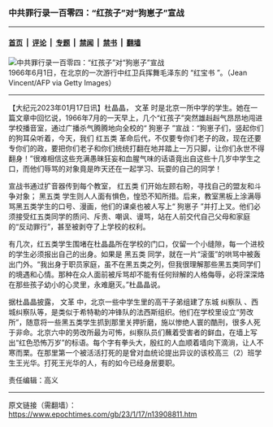 ### 中共罪行录一百零四：“红孩子”对“狗崽子”宣战

---

#### [首页](../../../..?n13908811) &nbsp;|&nbsp; [评论](../../../../../epoch-comment?n13908811) &nbsp;|&nbsp; [专题](../../../../../epoch-special?n13908811) &nbsp;|&nbsp; [禁闻](../../../../../epoch-news?n13908811) &nbsp;|&nbsp; [禁书](../../../../../books?n13908811) &nbsp;|&nbsp; [翻墙](https://github.com/gfw-breaker/nogfw/blob/master/README.md?n13908811)


<div><img alt="中共罪行录一百零四：“红孩子”对“狗崽子”宣战" class="attachment-djy_600_400 size-djy_600_400 wp-post-image" src="https://i.epochtimes.com/assets/uploads/2022/10/id13848031-GettyImages-49197-0614-1200x819-700x420-600x400.jpg"/>
<div class="caption">
 1966年6月1日，在北京的一次游行中红卫兵挥舞毛泽东的 “红宝书 ”。（Jean Vincent/AFP via Getty Images）
</div></div><hr/><div class="post_content" id="artbody" itemprop="articleBody">
 <!-- article content begin -->
 <p>
  【大纪元2023年01月17日讯】杜晶晶，
  <ok href="https://www.epochtimes.com/gb/tag/%E6%96%87%E9%9D%A9.html">
   文革
  </ok>
  时是北京一所中学的学生。她在一篇文章中回忆说，1966年7月的一天早上，几个“红孩子”突然雄赳赳气昂昂地闯进学校播音室，通过广播杀气腾腾地向全校的“
  <ok href="https://www.epochtimes.com/gb/tag/%E7%8B%97%E5%B4%BD%E5%AD%90.html">
   狗崽子
  </ok>
  ”宣战：“狗崽子们，竖起你们的狗耳朵听着，今天，我们
  <ok href="https://www.epochtimes.com/gb/tag/%E7%BA%A2%E4%BA%94%E7%B1%BB.html">
   红五类
  </ok>
  革命后代，不仅要专你们老子的政，现在还要专你们的政，要把你们老子和你们统统打翻在地并踏上一万只脚，让你们永世不得翻身！”很难相信这些充满愚昧狂妄和血腥气味的话语竟出自这些十几岁中学生之口，而他们辱骂的对象竟是昨天还在一起学习、玩耍的自己的同学！
 </p>
 <p>
  宣战书通过扩音器传到每个教室，
  <ok href="https://www.epochtimes.com/gb/tag/%E7%BA%A2%E4%BA%94%E7%B1%BB.html">
   红五类
  </ok>
  们开始左顾右盼，寻找自己的盟友和斗争对象；
  <ok href="https://www.epochtimes.com/gb/tag/%E9%BB%91%E4%BA%94%E7%B1%BB.html">
   黑五类
  </ok>
  学生则人人面有惧色，惶恐不知所措。后来，教室黑板上涂满辱骂黑五类学生的口号、漫画，他们的课桌也被人写上“
  <ok href="https://www.epochtimes.com/gb/tag/%E7%8B%97%E5%B4%BD%E5%AD%90.html">
   狗崽子
  </ok>
  ”并打上叉。他们必须接受红五类同学的质问、斥责、嘲讽、谩骂，站在人前交代自己父母和家庭的“反动罪行”，甚至被剥夺了上学校的权利。
 </p>
 <p>
  有几次，红五类学生围堵在杜晶晶所在学校的门口，仅留一个小缝隙，每一个进校的学生必须报出自己的出身。如果是
  <ok href="https://www.epochtimes.com/gb/tag/%E9%BB%91%E4%BA%94%E7%B1%BB.html">
   黑五类
  </ok>
  同学，就在一片“滚蛋”的哄骂中被轰出门外。“我出身于职员家庭，虽不在黑五类之列，但我很理解那些黑五类同学们的境遇和心情。那种在众人面前被斥骂却不能有任何辩解的人格侮辱，必将深深烙在那些孩子幼小的心灵里，永难磨灭。”杜晶晶说。
 </p>
 <p>
  据杜晶晶披露，
  <ok href="https://www.epochtimes.com/gb/tag/%E6%96%87%E9%9D%A9.html">
   文革
  </ok>
  中，北京一些中学生里的高干子弟组建了东城
  <ok href="https://www.epochtimes.com/gb/tag/%E7%BA%A0%E5%AF%9F%E9%98%9F.html">
   纠察队
  </ok>
  、西城纠察队等，是类似于希特勒的冲锋队的法西斯组织。他们在学校里设立“劳改所”，随意将一些黑五类学生抓到那里关押折磨，施以惨绝人寰的酷刑，很多人死于非命。北京六中的劳改所最为可怖，纠察队员们蘸着受害者的鲜血，在墙上写出“红色恐怖万岁”的标语。每个字有拳头大，殷红的人血顺着墙向下滴淌，让人不寒而栗。在那里第一个被活活打死的是曾对血统论提出异议的该校高三（2）班学生王光华。打死王光华的人，有的如今已经身居要职。
 </p>
 <p>
  责任编辑：高义
 </p>
 <!-- article content end -->
 <div id="below_article_ad">
 </div>
</div>


---

原文链接（需翻墙）：https://www.epochtimes.com/gb/23/1/17/n13908811.htm